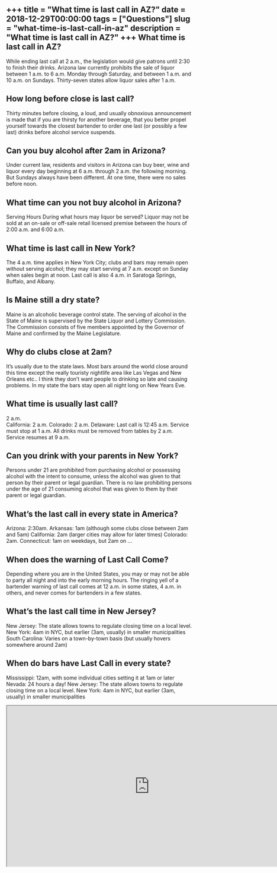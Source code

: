 +++
title = "What time is last call in AZ?"
date = 2018-12-29T00:00:00
tags = ["Questions"]
slug = "what-time-is-last-call-in-az"
description = "What time is last call in AZ?"
+++
What time is last call in AZ?
-----------------------------

While ending last call at 2 a.m., the legislation would give patrons until 2:30 to finish their drinks. Arizona law currently prohibits the sale of liquor between 1 a.m. to 6 a.m. Monday through Saturday, and between 1 a.m. and 10 a.m. on Sundays. Thirty-seven states allow liquor sales after 1 a.m.

How long before close is last call?
-----------------------------------

Thirty minutes before closing, a loud, and usually obnoxious announcement is made that if you are thirsty for another beverage, that you better propel yourself towards the closest bartender to order one last (or possibly a few last) drinks before alcohol service suspends.

Can you buy alcohol after 2am in Arizona?
-----------------------------------------

Under current law, residents and visitors in Arizona can buy beer, wine and liquor every day beginning at 6 a.m. through 2 a.m. the following morning. But Sundays always have been different. At one time, there were no sales before noon.

What time can you not buy alcohol in Arizona?
---------------------------------------------

Serving Hours During what hours may liquor be served? Liquor may not be sold at an on-sale or off-sale retail licensed premise between the hours of 2:00 a.m. and 6:00 a.m.

What time is last call in New York?
-----------------------------------

The 4 a.m. time applies in New York City; clubs and bars may remain open without serving alcohol; they may start serving at 7 a.m. except on Sunday when sales begin at noon. Last call is also 4 a.m. in Saratoga Springs, Buffalo, and Albany.

Is Maine still a dry state?
---------------------------

Maine is an alcoholic beverage control state. The serving of alcohol in the State of Maine is supervised by the State Liquor and Lottery Commission. The Commission consists of five members appointed by the Governor of Maine and confirmed by the Maine Legislature.

Why do clubs close at 2am?
--------------------------

It’s usually due to the state laws. Most bars around the world close around this time except the really touristy nightlife area like Las Vegas and New Orleans etc.. I think they don’t want people to drinking so late and causing problems. In my state the bars stay open all night long on New Years Eve.

What time is usually last call?
-------------------------------

2 a.m.  
California: 2 a.m. Colorado: 2 a.m. Delaware: Last call is 12:45 a.m. Service must stop at 1 a.m. All drinks must be removed from tables by 2 a.m. Service resumes at 9 a.m.

Can you drink with your parents in New York?
--------------------------------------------

Persons under 21 are prohibited from purchasing alcohol or possessing alcohol with the intent to consume, unless the alcohol was given to that person by their parent or legal guardian. There is no law prohibiting persons under the age of 21 consuming alcohol that was given to them by their parent or legal guardian.

What’s the last call in every state in America?
-----------------------------------------------

Arizona: 2:30am. Arkansas: 1am (although some clubs close between 2am and 5am) California: 2am (larger cities may allow for later times) Colorado: 2am. Connecticut: 1am on weekdays, but 2am on …

When does the warning of Last Call Come?
----------------------------------------

Depending where you are in the United States, you may or may not be able to party all night and into the early morning hours. The ringing yell of a bartender warning of last call comes at 12 a.m. in some states, 4 a.m. in others, and never comes for bartenders in a few states.

What’s the last call time in New Jersey?
----------------------------------------

New Jersey: The state allows towns to regulate closing time on a local level. New York: 4am in NYC, but earlier (3am, usually) in smaller municipalities South Carolina: Varies on a town-by-town basis (but usually hovers somewhere around 2am)

When do bars have Last Call in every state?
-------------------------------------------

Mississippi: 12am, with some individual cities setting it at 1am or later Nevada: 24 hours a day! New Jersey: The state allows towns to regulate closing time on a local level. New York: 4am in NYC, but earlier (3am, usually) in smaller municipalities

<iframe allow="accelerometer; autoplay; clipboard-write; encrypted-media; gyroscope; picture-in-picture" allowfullscreen="" class="__youtube_prefs__  epyt-is-override  no-lazyload" data-no-lazy="1" data-origheight="433" data-origwidth="770" data-skipgform_ajax_framebjll="" height="433" id="_ytid_46715" loading="lazy" src="https://www.youtube.com/embed/Z2BK5u92244?enablejsapi=1&autoplay=0&cc_load_policy=0&cc_lang_pref=&iv_load_policy=1&loop=0&modestbranding=0&rel=1&fs=1&playsinline=0&autohide=2&theme=dark&color=red&controls=1&" title="YouTube player" width="770"></iframe>
